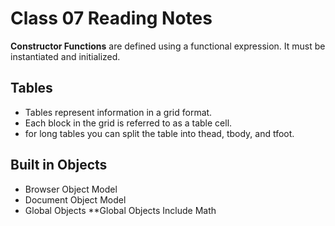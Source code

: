 # Class 07 Reading Notes

**Constructor Functions** are defined using a functional expression.
 It must be instantiated and initialized.

## Tables

* Tables represent information in a grid format.
* Each block in the grid is referred to as a table cell.
* for long tables you can split the table into thead, tbody, and tfoot.

## Built in Objects

* Browser Object Model
* Document Object Model
* Global Objects
  **Global Objects Include Math